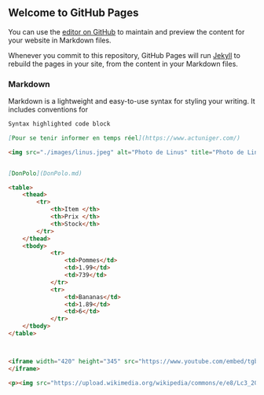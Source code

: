 <style>
thead {
    width: 600px;
    height: 150px;
    border-spacing: 3px
}
th {
    color: white;
    background-color: black;
    font-size: 20px;
}
td {
    background-color: lightgray;
}
</style>

## Welcome to GitHub Pages

You can use the [editor on GitHub](https://github.com/your-username/your-repo/edit/gh-pages/index.md) to maintain and preview the content for your website in Markdown files.

Whenever you commit to this repository, GitHub Pages will run [Jekyll](https://jekyllrb.com/) to rebuild the pages in your site, from the content in your Markdown files.

### Markdown

Markdown is a lightweight and easy-to-use syntax for styling your writing. It includes conventions for

```markdown
Syntax highlighted code block

[Pour se tenir informer en temps réel](https://www.actuniger.com/)

<img src="./images/linus.jpeg" alt="Photo de Linus" title="Photo de Linus" />


[DonPolo](DonPolo.md)

<table>
    <thead>
        <tr>
            <th>Item </th>
            <th>Prix </th>      
            <th>Stock</th>
        </tr>
    </thead>
    <tbody>
            <tr>
                <td>Pommes</td>
                <td>1.99</td>
                <td>739</td>
            </tr>
            <tr>
                <td>Bananas</td>
                <td>1.89</td>
                <td>6</td>
            </tr>
    </tbody>
</table>



<iframe width="420" height="345" src="https://www.youtube.com/embed/tgbNymZ7vqY">
</iframe>

<p><img src="https://upload.wikimedia.org/wikipedia/commons/e/e8/Lc3_2018_%28263682303%29_%28cropped%29.jpeg" alt="Image Linus" title="boum j'ai réussi" /></p>
